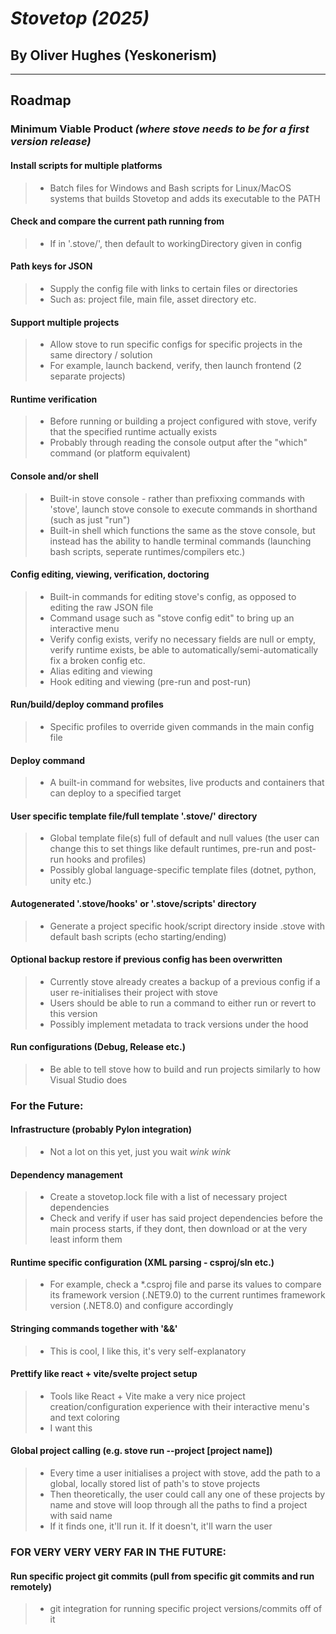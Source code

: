 # *Stovetop (2025)*
## By Oliver Hughes (Yeskonerism)

---

## Roadmap
### Minimum Viable Product *(where stove needs to be for a first version release)*<br>
#### Install scripts for multiple platforms
> - Batch files for Windows and Bash scripts for Linux/MacOS systems that builds Stovetop and adds its executable to the PATH
#### Check and compare the current path running from 
> - If in '.stove/', then default to workingDirectory given in config
#### Path keys for JSON 
> - Supply the config file with links to certain files or directories
> - Such as: project file, main file, asset directory etc.
#### Support multiple projects
> - Allow stove to run specific configs for specific projects in the same directory / solution
> - For example, launch backend, verify, then launch frontend (2 separate projects)
#### Runtime verification
> - Before running or building a project configured with stove, verify that the specified runtime actually exists
> - Probably through reading the console output after the "which" command (or platform equivalent)
#### Console and/or shell
> - Built-in stove console - rather than prefixxing commands with 'stove', launch stove console to execute commands in shorthand (such as just "run")
> - Built-in shell which functions the same as the stove console, but instead has the ability to handle terminal commands (launching bash scripts, seperate runtimes/compilers etc.)
#### Config editing, viewing, verification, doctoring 
> - Built-in commands for editing stove's config, as opposed to editing the raw JSON file
> - Command usage such as "stove config edit" to bring up an interactive menu
> - Verify config exists, verify no necessary fields are null or empty, verify runtime exists, be able to automatically/semi-automatically fix a broken config etc.
> - Alias editing and viewing 
> - Hook editing and viewing (pre-run and post-run)
#### Run/build/deploy command profiles
> - Specific profiles to override given commands in the main config file
#### Deploy command
> - A built-in command for websites, live products and containers that can deploy to a specified target
#### User specific template file/full template '.stove/' directory
> - Global template file(s) full of default and null values (the user can change this to set things like default runtimes, pre-run and post-run hooks and profiles)
> - Possibly global language-specific template files (dotnet, python, unity etc.)
#### Autogenerated '.stove/hooks' or '.stove/scripts' directory
> - Generate a project specific hook/script directory inside .stove with default bash scripts (echo starting/ending)
#### Optional backup restore if previous config has been overwritten
> - Currently stove already creates a backup of a previous config if a user re-initialises their project with stove
> - Users should be able to run a command to either run or revert to this version
> - Possibly implement metadata to track versions under the hood
#### Run configurations (Debug, Release etc.)
> - Be able to tell stove how to build and run projects similarly to how Visual Studio does
### For the Future:
#### Infrastructure (probably Pylon integration)
> - Not a lot on this yet, just you wait *wink wink*
#### Dependency management
> - Create a stovetop.lock file with a list of necessary project dependencies
> - Check and verify if user has said project dependencies before the main process starts, if they dont, then download or at the very least inform them
#### Runtime specific configuration (XML parsing - csproj/sln etc.)
> - For example, check a *.csproj file and parse its values to compare its framework version (.NET9.0) to the current runtimes framework version (.NET8.0) and configure accordingly
#### Stringing commands together with '&&'
> - This is cool, I like this, it's very self-explanatory
#### Prettify like react + vite/svelte project setup
> - Tools like React + Vite make a very nice project creation/configuration experience with their interactive menu's and text coloring
> - I want this
#### Global project calling (e.g. stove run --project [project name])
> - Every time a user initialises a project with stove, add the path to a global, locally stored list of path's to stove projects
> - Then theoretically, the user could call any one of these projects by name and stove will loop through all the paths to find a project with said name
> - If it finds one, it'll run it. If it doesn't, it'll warn the user

### FOR VERY VERY VERY FAR IN THE FUTURE:
#### Run specific project git commits (pull from specific git commits and run remotely)
> - git integration for running specific project versions/commits off of it
